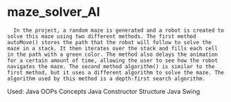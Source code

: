 # maze_solver_AI

      In the project, a random maze is generated and a robot is created to solve this maze using two different methods. The first method autoMove() stores the path that the robot will follow to solve the maze in a stack. It then iterates over the stack and fills each cell in the path with a green color. The method also delays the animation for a certain amount of time, allowing the user to see how the robot navigates the maze. The second method algorithm() is similar to the first method, but it uses a different algorithm to solve the maze. The algorithm used by this method is a depth-first search algorithm.

Used:
Java OOPs Concepts
Java Constructor Structure
Java Swing
